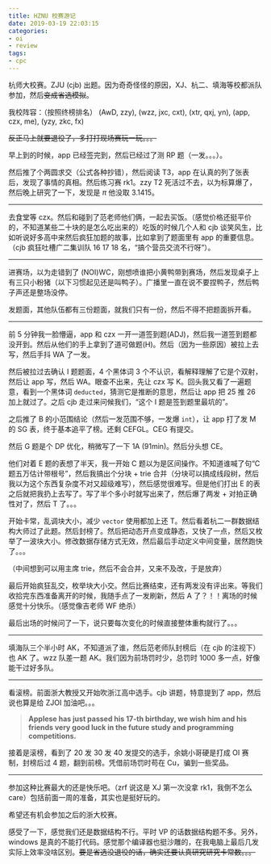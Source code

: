 ```yaml
---
title: HZNU 校赛游记
date: 2019-03-19 22:03:15
categories:
- oi
- review
tags:
- cpc
---
```


杭师大校赛。ZJU (cjb) 出题。因为奇奇怪怪的原因，XJ、杭二、填海等校都派队参加，然后~~变成省选模拟~~。

我校阵容：（按照终榜排名）
(AwD, zzy), (wzz, jxc, cxt), (xtr, qxj, yn), (app, czx, me), (yzy, zkc, fx)

~~反正马上就要退役了，多打打现场赛玩一玩。。。~~

<!--- more --->

早上到的时候，app 已经签完到，然后已经过了测 RP 题（一发。。。）。

然后推了个两圆求交（公式各种抄错），然后阅读 T3，app 在认真的列了张表后，发现了事情的真相。然后练习赛 rk1。zzy T2 死活过不去，以为标算爆了，然后晚上研究了一下，发现是 $\pi$ 他没取 $3.1415$。

---

去食堂等 czx。然后和碰到了范老师他们俩，一起去买饭。（感觉价格还挺平价的，不知道某些二十块的是怎么吃出来的）吃饭的时候几个人和 cjb 谈笑风生，比如听说好多高中来然后疯狂加题的故事，比如拿到了题面里有 app 的重要信息。（cjb 疯狂吐槽广二集训队 16 17 18 名，“搞个营员交流不行呀”）。

---

进赛场，以为走错到了 (NOI)WC，刚想喷谁把小黄鸭带到赛场，然后发现桌子上有三只小粉猪（以下习惯起见还是叫鸭子）。广播里一直在说不要捏鸭子，然后鸭子声还是整场没停。

发题面，其他队伍都有三份题面，就我们只有一份，然后不得不把题面拆开看。

---

前 5 分钟我一脸懵逼，app 和 czx 一开一道签到题(ADJ)，然后我一道签到题都没开到。然后从他们的手上拿到了道可做题(H)。然后（因为一些原因）被拉上去写，然后手抖 WA 了一发。

然后被拉过去确认 I 题题面，4 个黑体词 3 个不认识，看解释理解了它是个双射，然后让 app 写，然后 WA。眼查不出来，先让 czx 写 K。回头我又看了一遍题意，看到一个黑体词 `deducted`，猜测它是推断的意思，然后让 app 把 25 推 26 加上就过了。之后 cjb 走过来问候我们，“这个 I 题是签到题里最坑的”。

之后推了 B 的小范围结论（然后一发范围不够，一发爆 `int`），让 app 打了发 M 的 SG 表，终于基本追平了榜。还剩 CEFGL。CEG 有提交。

然后 G 题是个 DP 优化，稍微写了一下 1A (91min)。然后分头想 CE。

他们对着 E 题的表想了半天，我一开始 C 题以为是区间操作。不知道谁喊了句“C 题五万估计带根号”，然后我搞出个分块 + trie 合并（分块可以搞成线段树，然后我以为这个东西复杂度不对又超级难写），然后感觉很难写。但是他们打出 E 的表之后就把我扔上去写了。写了半个多小时就写出来了，然后爆了两发 + 对拍正确性对了，然后 T 了。。。

开始卡常，乱调块大小，减少 `vector` 使用都加上还 T。然后看着杭二一群数据结构大师过了此题。然后封榜了。然后把动态开点变成静态，又快了一点，然后又枚举了一波块大小。修改数据存储方式无效，然后最后手动定义中间变量，居然跑快了。。。

（中间想到可以用主席 trie，然后不会合并，又来不及改，于是放弃）

最后开始疯狂乱交，枚举块大小交。然后比赛结束，还有两发没有评出来。等我们收拾完东西准备离开的时候，我随手点了一发刷新，然后 A 了？！！离场的时候感觉十分快乐。（感觉像吉老师 WF 绝杀）

最后出场的时候问了一下，说只要每次变化的时候直接整体重构就行了。。。

---

填海队三个半小时 AK，不知道派了谁，然后范老师队封榜后（在 cjb 的注视下）也 AK 了。wzz 队差一题 AK。我们因为前场罚时少，总罚时 1000 多一点，好像能干过好多队。

---

看滚榜。前面浙大教授又开始吹浙江高中选手。cjb 讲题，特意提到了 app，然后说也算是给 ZJOI 加油吧。。。

> **Applese has just passed his 17-th birthday, we wish him and his friends very good luck in the future study and programming competitions.**

接着是滚榜，看到了 20 发 30 发 40 发提交的选手，余姚小哥硬是打成 OI 赛制，封榜后过 4 题，翻到前榜。凭借前场罚时苟在 Cu，骗到一些奖品。

---

参加这种比赛最大的还是快乐吧。（zrf 说这是 XJ 第一次没拿 rk1，我倒不怎么 care）包括前面一周的准备，其实也是挺好玩的。

希望还有机会参加之后的浙大校赛。

感受了一下，感觉我们还是数据结构不行。平时 VP 的话数据结构题不多。另外，windows 是真的不能打代码。感觉那个编译器也挺沙雕的，在我电脑上最后几发实际上效率没啥区别。~~要是省选没退役的话，确实还要认真研究研究卡常数。。。~~


